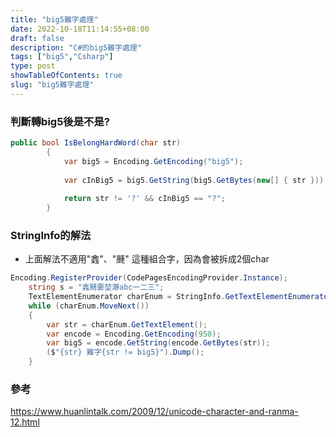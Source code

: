 ```yaml
---
title: "big5難字處理"
date: 2022-10-18T11:14:55+08:00
draft: false
description: "C#的big5難字處理"
tags: ["big5","Csharp"]
type: post
showTableOfContents: true
slug: "big5難字處理"
---
```



### 判斷轉big5後是不是?
```C#
public bool IsBelongHardWord(char str)
        {
            var big5 = Encoding.GetEncoding("big5");
            
            var cInBig5 = big5.GetString(big5.GetBytes(new[] { str }));
            
            return str != '?' && cInBig5 == "?";
        }
```
### StringInfo的解法
- 上面解法不適用"𨫎"、"𩗴" 這種組合字，因為會被拆成2個char
```C#
Encoding.RegisterProvider(CodePagesEncodingProvider.Instance);
	string s = "𨫎𩗴嫑堃瀞abc一二三";
	TextElementEnumerator charEnum = StringInfo.GetTextElementEnumerator(s);
	while (charEnum.MoveNext())
	{
		var str = charEnum.GetTextElement();
		var encode = Encoding.GetEncoding(950);
		var big5 = encode.GetString(encode.GetBytes(str));
		($"{str} 難字{str != big5}").Dump();
	}
```


### 參考
https://www.huanlintalk.com/2009/12/unicode-character-and-ranma-12.html